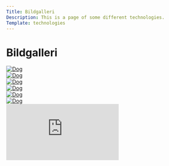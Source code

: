 ```yaml
---
Title: Bildgalleri
Description: This is a page of some different technologies.
Template: technologies
---
```


Bildgalleri
==========================

<div class="kmom-box2" markdown="1">
<a href="https://www.student.bth.se/~havi21/dbwebb-kurser/design/me/portfolio/image/dogs1.jpg">
<picture>
  <source 
    srcset="%base_url%/image/dogs1.jpg?width=30%"
    media="(min-width: 800px)"
  />
  <img 
    src="%base_url%/image/dogs1.jpg?width=20%" 
    alt="Dog"
  />
</picture>
</a>
</div>

<div class="kmom-box2" markdown="1">
<a href="https://www.student.bth.se/~havi21/dbwebb-kurser/design/me/portfolio/image/dogs2.jpg">
<picture>
  <source 
    srcset="%base_url%/image/dogs2.jpg?width=30%"
    media="(min-width: 800px)"
  />
  <img 
    src="%base_url%/image/dogs2.jpg?width=20%" 
    alt="Dog"
  />
</picture>
</a>
</div>

<div class="kmom-box2" markdown="1">
<a href="https://www.student.bth.se/~havi21/dbwebb-kurser/design/me/portfolio/image/dogs3.jpg">
<picture>
  <source 
    srcset="%base_url%/image/dogs3.jpg?width=30%"
    media="(min-width: 800px)"
  />
  <img 
    src="%base_url%/image/dogs3.jpg?width=20%" 
    alt="Dog"
  />
</picture>
</a>
</div>

<div class="kmom-box2" markdown="1">
<a href="https://www.student.bth.se/~havi21/dbwebb-kurser/design/me/portfolio/image/dogs4.jpg">
<picture>
  <source 
    srcset="%base_url%/image/dogs4.jpg?width=30%"
    media="(min-width: 800px)"
  />
  <img 
    src="%base_url%/image/dogs4.jpg?width=20%" 
    alt="Dog"
  />
</picture>
</a>
</div>

<div class="kmom-box2" markdown="1">
<a href="https://www.student.bth.se/~havi21/dbwebb-kurser/design/me/portfolio/image/dogs5.jpg">
<picture>
  <source 
    srcset="%base_url%/image/dogs5.jpg?width=30%"
    media="(min-width: 800px)"
  />
  <img 
    src="%base_url%/image/dogs5.jpg?width=20%" 
    alt="Dog"
  />
</picture>
</a>
</div>

<div class="kmom-box2" markdown="1">
<a href="https://www.student.bth.se/~havi21/dbwebb-kurser/design/me/portfolio/image/dogs6.jpg">
<picture>
  <source 
    srcset="%base_url%/image/dogs6.jpg?width=30%"
    media="(min-width: 800px)"
  />
  <img 
    src="%base_url%/image/dogs6.jpg?width=20%" 
    alt="Dog"
  />
</picture>
</a>
</div>
<div class="embed-container" markdown="1">    
<iframe src="https://www.youtube.com/embed/CmXWkMlKFkI" frameborder="0" allowfullscreen></iframe>    
</div>